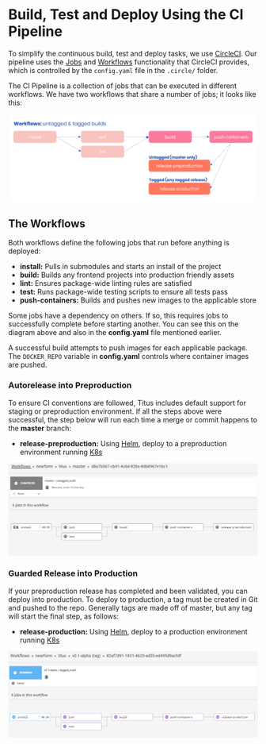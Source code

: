 # Build, Test and Deploy Using the CI Pipeline
To simplify the continuous build, test and deploy tasks, we use [CircleCI]. Our pipeline uses the [Jobs]() and [Workflows]() functionality that CircleCI provides, which is controlled by the `config.yaml` file in the `.circle/` folder.

The CI Pipeline is a collection of jobs that can be executed in different workflows. We have two workflows that share a number of jobs; it looks like this:

![titus-ci-pipeline-overview](../../img/titus-ci-pipeline.svg)

## The Workflows
Both workflows define the following jobs that run before anything is deployed:

- __install:__ Pulls in submodules and starts an install of the project
- __build:__ Builds any frontend projects into production friendly assets
- __lint:__ Ensures package-wide linting rules are satisfied
- __test:__ Runs package-wide testing scripts to ensure all tests pass
- __push-containers:__ Builds and pushes new images to the applicable store

Some jobs have a dependency on others. If so, this requires jobs to successfully complete before starting another. You can see this on the diagram above and also in the __config.yaml__ file mentioned earlier.

A successful build attempts to push images for each applicable package. The `DOCKER_REPO` variable in __config.yaml__ controls where container images are pushed.

### Autorelease into Preproduction
To ensure CI conventions are followed, Titus includes default support for staging or preproduction environment. If all the steps above were successful, the step below will run each time a merge or commit happens to the __master__ branch:

- __release-preproduction:__ Using [Helm](), deploy to a preproduction environment running [K8s]()

![titus-ci-pipeline-overview](../../img/circle-untagged.png)

### Guarded Release into Production
If your preproduction release has completed and been validated, you can deploy into production. To deploy to production, a tag must be created in Git and pushed to the repo. Generally tags are made off of master, but any tag will start the final step, as follows:

- __release-production:__ Using [Helm](), deploy to a production environment running [K8s]()

![titus-ci-pipeline-overview](../../img/circle-tagged.png)


[CircleCI]: https://circleci.com/
